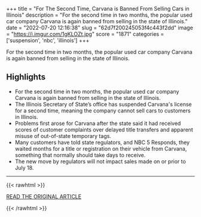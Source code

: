 +++
title = "For The Second Time, Carvana is Banned From Selling Cars in Illinois"
description = "For the second time in two months, the popular used car company Carvana is again banned from selling in the state of Illinois."
date = "2022-07-20 12:16:38"
slug = "62d7f200245053f4c443f2dd"
image = "https://i.imgur.com/1gKLOZt.jpg"
score = "1871"
categories = ['suspension', 'nbc', 'illinois']
+++

For the second time in two months, the popular used car company Carvana is again banned from selling in the state of Illinois.

## Highlights

- For the second time in two months, the popular used car company Carvana is again banned from selling in the state of Illinois.
- The Illinois Secretary of State’s office has suspended Carvana's license for a second time, meaning the company cannot sell cars to customers in Illinois.
- Problems first arose for Carvana after the state said it had received scores of customer complaints over delayed title transfers and apparent misuse of out-of-state temporary tags.
- Many customers have told state regulators, and NBC 5 Responds, they waited months for a title or registration on their vehicle from Carvana, something that normally should take days to receive.
- The new move by regulators will not impact sales made on or prior to July 18.

---

{{< rawhtml >}}
  <p class="article-category">
    <a target="_blank" href="https://www.nbcchicago.com/consumer/for-the-second-time-carvana-is-banned-from-selling-cars-in-illinois/2884770/?_osource=SocialFlowFB_CHBrand&amp;fbclid=IwAR3PqKCM7aJVgqULzf65TvHcEPvWovJYoagMYIzrKLtp4JxsC3ExOzAapXM&amp;fs=e&amp;s=cl#l5st8xcq5w0kjz19rp9">READ THE ORIGINAL ARTICLE</a>
  </p>
{{< /rawhtml >}}
